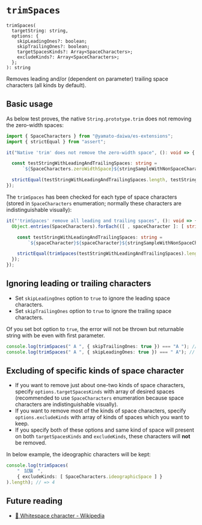 # `trimSpaces`

```
trimSpaces(
  targetString: string,
  options: {
    skipLeadingOnes?: boolean;
    skipTrailingOnes?: boolean;
    targetSpacesKinds?: Array<SpaceCharacters>;
    excludeKinds?: Array<SpaceCharacters>;
  };
): string
```

Removes leading and/or (dependent on parameter) trailing space characters (all kinds by default).



## Basic usage

As below test proves, the native `String.prototype.trim` does not removing the zero-width spaces:

```typescript
import { SpaceCharacters } from "@yamato-daiwa/es-extensions";
import { strictEqual } from "assert";

it("Native 'trim' does not remove the zero-width space", (): void => {

  const testStringWithLeadingAndTrailingSpaces: string =
      `${SpaceCharacters.zeroWidthSpace}${stringSampleWithNonSpaceCharactersOnly}`;

  strictEqual(testStringWithLeadingAndTrailingSpaces.length, testStringWithLeadingAndTrailingSpaces.trim().length);
});
```

The `trimSpaces` has been checked for each type of space characters 
(stored in `SpaceCharacters` enumeration; normally these characters are indistinguishable visually):

```typescript
it("'trimSpaces' remove all leading and trailing spaces", (): void => {
  Object.entries(SpaceCharacters).forEach(([ , spaceCharacter ]: [ string, string ]): void => {

    const testStringWithLeadingAndTrailingSpaces: string =
        `${spaceCharacter}${spaceCharacter}${stringSampleWithNonSpaceCharactersOnly}${spaceCharacter}${spaceCharacter}`;

    strictEqual(trimSpaces(testStringWithLeadingAndTrailingSpaces).length, nonSpaceCharactersCountInSample);
  });
});
```

## Ignoring leading or trailing characters

* Set `skipLeadingOnes` option to `true` to ignore the leading space characters.
* Set `skipTrailingOnes` option to `true` to ignore the trailing space characters.

Of you set bot option to `true`, the error will not be thrown but returnable string with be even with first parameter.

```typescript
console.log(trimSpaces(" A ", { skipTrailingOnes: true }) === "A "); // => true
console.log(trimSpaces(" A ", { skipLeadingOnes: true }) === " A"); // => true
```


## Excluding of specific kinds of space character

* If you want to remove just about one-two kinds of space characters, specify `options.targetSpacesKinds` with array
  of desired spaces (recommended to use `SpaceCharacters` enumeration because space characters are indistinguishable visually).
* If you want to remove most of the kinds of space characters, specify `options.excludeKinds` with array of
  kinds of spaces which you want to keep.
* If you specify both of these options and same kind of space will present on both `targetSpacesKinds` and `excludeKinds`,
  these characters will **not** be removed.

In below example, the ideographic characters will be kept:

```typescript
console.log(trimSpaces(
    "　試験　",
    { excludeKinds: [ SpaceCharacters.ideographicSpace ] }
).length); // => 4
```


## Future reading

* [📖 Whitespace character - Wikipedia](https://en.wikipedia.org/wiki/Whitespace_character)
